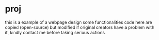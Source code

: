 # proj
this is a example of a webpage design some functionalities code here are copied (open-source) but modified if  original creators have a problem with it, kindly contact me before taking serious actions
